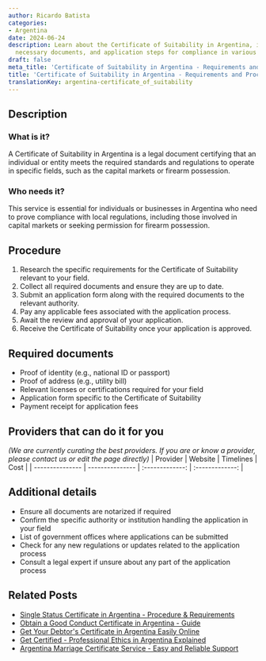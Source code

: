 ```yaml
---
author: Ricardo Batista
categories:
- Argentina
date: 2024-06-24
description: Learn about the Certificate of Suitability in Argentina, its importance,
  necessary documents, and application steps for compliance in various fields.
draft: false
meta_title: 'Certificate of Suitability in Argentina - Requirements and Process'
title: 'Certificate of Suitability in Argentina - Requirements and Process'
translationKey: argentina-certificate_of_suitability
---
```



## Description
### What is it?
A Certificate of Suitability in Argentina is a legal document certifying that an individual or entity meets the required standards and regulations to operate in specific fields, such as the capital markets or firearm possession.

### Who needs it?
This service is essential for individuals or businesses in Argentina who need to prove compliance with local regulations, including those involved in capital markets or seeking permission for firearm possession.

## Procedure

1. Research the specific requirements for the Certificate of Suitability relevant to your field.
2. Collect all required documents and ensure they are up to date.
3. Submit an application form along with the required documents to the relevant authority.
4. Pay any applicable fees associated with the application process.
5. Await the review and approval of your application.
6. Receive the Certificate of Suitability once your application is approved.


## Required documents

- Proof of identity (e.g., national ID or passport)
- Proof of address (e.g., utility bill)
- Relevant licenses or certifications required for your field
- Application form specific to the Certificate of Suitability
- Payment receipt for application fees


## Providers that can do it for you
_(We are currently curating the best providers. If you are or know a provider, please contact us or edit the page directly)_
| Provider        |     Website     |     Timelines    |       Cost      |
| --------------- | --------------- |  :-------------: | :-------------: |

## Additional details

- Ensure all documents are notarized if required
- Confirm the specific authority or institution handling the application in your field
- List of government offices where applications can be submitted
- Check for any new regulations or updates related to the application process
- Consult a legal expert if unsure about any part of the application process

## Related Posts

- [Single Status Certificate in Argentina - Procedure & Requirements](https://tramitit.com/guides/argentina/single_status_certificate/)
- [Obtain a Good Conduct Certificate in Argentina - Guide](https://tramitit.com/guides/argentina/good_conduct_certificate/)
- [Get Your Debtor's Certificate in Argentina Easily Online](https://tramitit.com/guides/argentina/debtors_certificate/)
- [Get Certified - Professional Ethics in Argentina Explained](https://tramitit.com/guides/argentina/professional_ethics_certificate/)
- [Argentina Marriage Certificate Service - Easy and Reliable Support](https://tramitit.com/guides/argentina/marriage_certificate/)